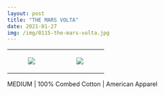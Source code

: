 ```yaml
---
layout: post
title: "THE MARS VOLTA"
date: 2021-01-27
img: /img/0115-the-mars-volta.jpg
---
```




<table style="width:100%;"><tr><td style="vertical-align:top;">
      <figure class="tmblr-full" data-orig-height="2048" data-orig-width="1365" data-orig-src="https://concertshirts.netlify.app/shirts/0115/0115-01.jpg"><img src="https://64.media.tumblr.com/e26fe8096b98f6d3b599b5a4eeb51dae/635d27df5b34be68-3c/s540x810/d6d788fb8d623d14aece05ce90672725eb0be050.jpg" data-orig-height="2048" data-orig-width="1365" data-orig-src="https://concertshirts.netlify.app/shirts/0115/0115-01.jpg"/></figure></td>
    <td style="vertical-align:top;">
      <figure class="tmblr-full" data-orig-height="2048" data-orig-width="1365" data-orig-src="https://concertshirts.netlify.app/shirts/0115/0115-02.jpg"><img src="https://64.media.tumblr.com/93fb202f9a05b7fb7c0b3be025f6a5a4/635d27df5b34be68-38/s540x810/37c5e62a503ec00b1d8084c2e095d8dac048e141.jpg" data-orig-height="2048" data-orig-width="1365" data-orig-src="https://concertshirts.netlify.app/shirts/0115/0115-02.jpg"/></figure></td>
  </tr></table><p>
  MEDIUM | 100% Combed Cotton | American Apparel
</p>
